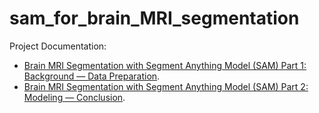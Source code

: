 # sam_for_brain_MRI_segmentation

Project Documentation:

- [Brain MRI Segmentation with Segment Anything Model (SAM) Part 1: Background — Data Preparation](https://medium.com/@sdwiulfah/brain-mri-segmentation-with-segment-anything-model-sam-16d0b4101a85).
- [Brain MRI Segmentation with Segment Anything Model (SAM) Part 2: Modeling — Conclusion](https://medium.com/@sdwiulfah/brain-mri-segmentation-with-segment-anything-model-sam-part-2-modeling-conclusion-61393308f803).
